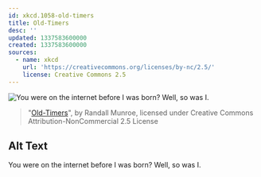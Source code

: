 ```yaml
---
id: xkcd.1058-old-timers
title: Old-Timers
desc: ''
updated: 1337583600000
created: 1337583600000
sources:
  - name: xkcd
    url: 'https://creativecommons.org/licenses/by-nc/2.5/'
    license: Creative Commons 2.5
---
```

![You were on the internet before I was born? Well, so was I.](https://imgs.xkcd.com/comics/old_timers.png)
> "[Old-Timers](https://xkcd.com/1058/)", by Randall Munroe, licensed under Creative Commons Attribution-NonCommercial 2.5 License

## Alt Text
You were on the internet before I was born? Well, so was I.
